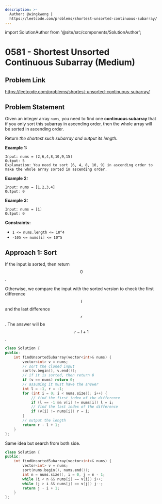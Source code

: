 ```yaml
---
description: >-
  Author: @wingkwong |
  https://leetcode.com/problems/shortest-unsorted-continuous-subarray/
---
```


import SolutionAuthor from '@site/src/components/SolutionAuthor';

# 0581 - Shortest Unsorted Continuous Subarray (Medium)

## Problem Link

https://leetcode.com/problems/shortest-unsorted-continuous-subarray/

## Problem Statement

Given an integer array `nums`, you need to find one **continuous subarray** that if you only sort this subarray in ascending order, then the whole array will be sorted in ascending order.

Return _the shortest such subarray and output its length_.

**Example 1:**

```
Input: nums = [2,6,4,8,10,9,15]
Output: 5
Explanation: You need to sort [6, 4, 8, 10, 9] in ascending order to make the whole array sorted in ascending order.
```

**Example 2:**

```
Input: nums = [1,2,3,4]
Output: 0
```

**Example 3:**

```
Input: nums = [1]
Output: 0
```

**Constraints:**

* `1 <= nums.length <= 10^4`
* `-105 <= nums[i] <= 10^5`

## Approach 1: Sort

If the input is sorted, then return $$0$$.

Otherwise, we compare the input with the sorted version to check the first difference $$l$$ and the last difference $$r$$. The answer will be $$r - l + 1$$.

<SolutionAuthor name="@wingkwong"/>

```cpp
class Solution {
public:
    int findUnsortedSubarray(vector<int>& nums) {
        vector<int> v = nums;
        // sort the cloned input
        sort(v.begin(), v.end());
        // if it is sorted, then return 0
        if (v == nums) return 0;
        // assuming it must have the answer
        int l = -1, r = -1;
        for (int i = 0; i < nums.size(); i++) {
            // find the first index of the difference
            if (l == -1 && v[i] != nums[i]) l = i;
            // find the last index of the difference
            if (v[i] != nums[i]) r = i;
        }
        // output the length
        return r - l + 1;
    }
};
```

Same idea but search from both side.

```cpp
class Solution {
public:
    int findUnsortedSubarray(vector<int>& nums) {
        vector<int> v = nums;
        sort(nums.begin(), nums.end());
        int n = nums.size(), i = 0, j = n - 1;
        while (i < n && nums[i] == v[i]) i++;
        while (j > i && nums[j] == v[j]) j--;
        return j - i + 1;
    }
};
```
